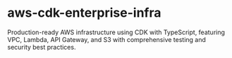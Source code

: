 # aws-cdk-enterprise-infra
Production-ready AWS infrastructure using CDK with TypeScript, featuring VPC, Lambda, API Gateway, and S3 with comprehensive testing and security best practices.
